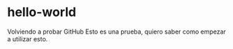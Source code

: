 # hello-world
Volviendo a probar GitHub
Esto es una prueba, quiero saber como empezar a utilizar esto.
